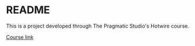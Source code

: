 # README

This is a project developed through The Pragmatic Studio's Hotwire course.

[Course link](https://pragmaticstudio.com/courses/hotwire-rails)
